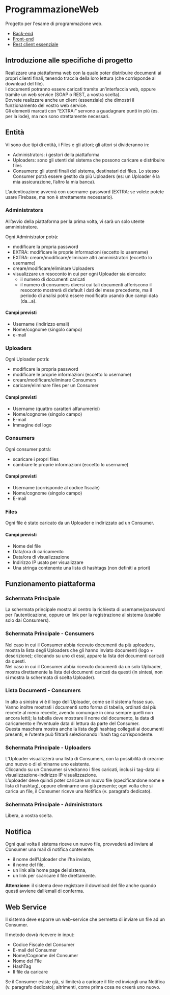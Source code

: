 ProgrammazioneWeb
============================
Progetto per l'esame di programmazione web.
- [Back-end](https://github.com/GiovanniMarchetto/ProgettoMarchetto)
- [Front-end](https://github.com/GiovanniMarchetto/prog_marchetto_vue)
- [Rest client essenziale](https://github.com/GiovanniMarchetto/RESTClient)


## Introduzione alle specifiche di progetto
Realizzare una piattaforma web con la quale poter distribuire documenti ai propri clienti finali, tenendo traccia della loro lettura (che corrisponde al download del file).  
I documenti potranno essere caricati tramite un’interfaccia web, oppure tramite un web service (SOAP o REST, a vostra scelta).  
Dovrete realizzare anche un client (essenziale) che dimostri il funzionamento del vostro web service.  
Gli elementi marcati con “EXTRA:” servono a guadagnare punti in più (es. per la lode), ma non sono strettamente necessari.


## Entità
Vi sono due tipi di entità, i Files e gli attori; gli attori si divideranno in:
- Administrators: i gestori della piattaforma
- Uploaders: sono gli utenti del sistema che possono caricare e distribuire files
- Consumers: gli utenti finali del sistema, destinatari dei files. Lo stesso Consumer potrà essere gestito da più Uploaders (es: un Uploader è la mia assicurazione, l’altro la mia banca).

L’autenticazione avverrà con username-password (EXTRA: se volete potete usare Firebase, ma non è strettamente necessario).

### Administrators
All’avvio della piattaforma per la prima volta, vi sarà un solo utente amministratore.

Ogni Administrator potrà:
- modificare la propria password
- EXTRA: modificare le proprie informazioni (eccetto lo username)
- EXTRA: creare/modificare/eliminare altri amministratori (eccetto lo username)
- creare/modificare/eliminare Uploaders
- visualizzare un resoconto in cui per ogni Uploader sia elencato:
  - il numero di documenti caricati
  - il numero di consumers diversi cui tali documenti afferiscono il resoconto mostrerà di default i dati del mese precedente, ma il periodo di analisi potrà essere modificato usando due campi data (da...a).

#### Campi previsti
- Username (indirizzo email)
- Nome/cognome (singolo campo)
- e-mail

### Uploaders
Ogni Uploader potrà:
- modificare la propria password
- modificare le proprie informazioni (eccetto lo username)
- creare/modificare/eliminare Consumers
- caricare/eliminare files per un Consumer

#### Campi previsti
- Username (quattro caratteri alfanumerici)
- Nome/cognome (singolo campo)
- E-mail
- Immagine del logo

### Consumers
Ogni consumer potrà:
- scaricare i propri files
- cambiare le proprie informazioni (eccetto lo username)

#### Campi previsti
- Username (corrisponde al codice fiscale)
- Nome/cognome (singolo campo)
- E-mail

### Files
Ogni file è stato caricato da un Uploader e indirizzato ad un Consumer.

#### Campi previsti
- Nome del file
- Data/ora di caricamento
- Data/ora di visualizzazione
- Indirizzo IP usato per visualizzare
- Una stringa contenente una lista di hashtags (non definiti a priori)


## Funzionamento piattaforma

### Schermata Principale
La schermata principale mostra al centro la richiesta di username/password per l’autenticazione, oppure un link per la registrazione al sistema (usabile solo dai Consumers).

### Schermata Principale - Consumers
Nel caso in cui il Consumer abbia ricevuto documenti da più uploaders, mostra la lista degli Uploaders che gli hanno inviato documenti (logo + descrizione); cliccando su uno di essi, appare la lista dei documenti caricati da questi.  
Nel caso in cui il Consumer abbia ricevuto documenti da un solo Uploader, mostra direttamente la lista dei documenti caricati da questi (in sintesi, non si mostra la schermata di scelta Uploader).

### Lista Documenti - Consumers
In alto a sinistra vi è il logo dell’Uploader, come se il sistema fosse suo.  
Vanno inoltre mostrati i documenti sotto forma di tabella, ordinati dal più recente al meno recente, avendo comunque in cima sempre quelli non ancora letti); la tabella deve mostrare il nome del documento, la data di caricamento e l’eventuale data di lettura da parte del Consumer.  
Questa maschera mostra anche la lista degli hashtag collegati ai documenti presenti, e l’utente può filtrarli selezionando l’hash tag corrispondente.

### Schermata Principale - Uploaders
L’Uploader visualizzerà una lista di Consumers, con la possibilità di crearne uno nuovo o di eliminarne uno esistente.   
Cliccando su un Consumer si vedranno i files caricati, inclusi i tag-data di visualizzazione-indirizzo IP visualizzazione.  
L’uploader deve quindi poter caricare un nuovo file (specificandone nome e lista di hashtag), oppure eliminarne uno già presente; ogni volta che si carica un file, il Consumer riceve una Notifica (v. paragrafo dedicato).

### Schermata Principale - Administrators
Libera, a vostra scelta.


## Notifica
Ogni qual volta il sistema riceve un nuovo file, provvederà ad inviare al Consumer una mail di notifica contenente:
- il nome dell’Uploader che l’ha inviato,
- il nome del file,
- un link alla home page del sistema,
- un link per scaricare il file direttamente.

**Attenzione**: il sistema deve registrare il download del file anche quando questi avviene dall’email di conferma.


## Web Service
Il sistema deve esporre un web-service che permetta di inviare un file ad un Consumer.

Il metodo dovrà ricevere in input:
- Codice Fiscale del Consumer
- E-mail del Consumer
- Nome/Cognome del Consumer
- Nome del File
- HashTag
- Il file da caricare

Se il Consumer esiste già, si limiterà a caricare il file ed inviargli una Notifica (v. paragrafo dedicato); altrimenti, come prima cosa ne creerà uno nuovo.
